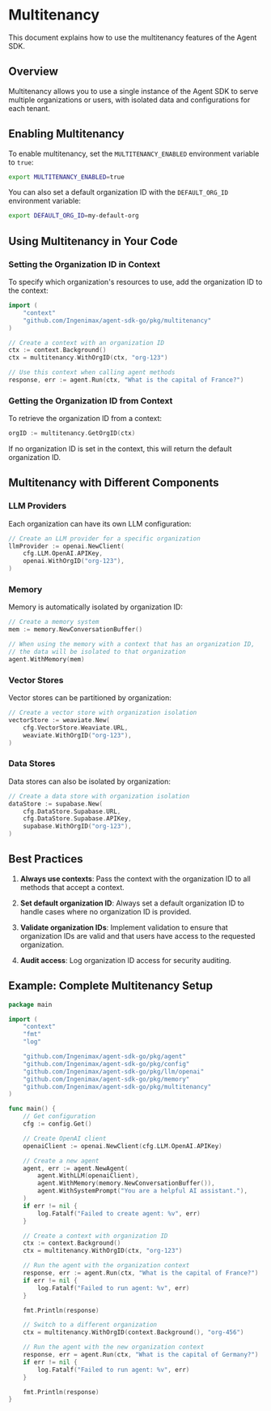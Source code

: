 # Multitenancy

This document explains how to use the multitenancy features of the Agent SDK.

## Overview

Multitenancy allows you to use a single instance of the Agent SDK to serve multiple organizations or users, with isolated data and configurations for each tenant.

## Enabling Multitenancy

To enable multitenancy, set the `MULTITENANCY_ENABLED` environment variable to `true`:

```bash
export MULTITENANCY_ENABLED=true
```

You can also set a default organization ID with the `DEFAULT_ORG_ID` environment variable:

```bash
export DEFAULT_ORG_ID=my-default-org
```

## Using Multitenancy in Your Code

### Setting the Organization ID in Context

To specify which organization's resources to use, add the organization ID to the context:

```go
import (
    "context"
    "github.com/Ingenimax/agent-sdk-go/pkg/multitenancy"
)

// Create a context with an organization ID
ctx := context.Background()
ctx = multitenancy.WithOrgID(ctx, "org-123")

// Use this context when calling agent methods
response, err := agent.Run(ctx, "What is the capital of France?")
```

### Getting the Organization ID from Context

To retrieve the organization ID from a context:

```go
orgID := multitenancy.GetOrgID(ctx)
```

If no organization ID is set in the context, this will return the default organization ID.

## Multitenancy with Different Components

### LLM Providers

Each organization can have its own LLM configuration:

```go
// Create an LLM provider for a specific organization
llmProvider := openai.NewClient(
    cfg.LLM.OpenAI.APIKey,
    openai.WithOrgID("org-123"),
)
```

### Memory

Memory is automatically isolated by organization ID:

```go
// Create a memory system
mem := memory.NewConversationBuffer()

// When using the memory with a context that has an organization ID,
// the data will be isolated to that organization
agent.WithMemory(mem)
```

### Vector Stores

Vector stores can be partitioned by organization:

```go
// Create a vector store with organization isolation
vectorStore := weaviate.New(
    cfg.VectorStore.Weaviate.URL,
    weaviate.WithOrgID("org-123"),
)
```

### Data Stores

Data stores can also be isolated by organization:

```go
// Create a data store with organization isolation
dataStore := supabase.New(
    cfg.DataStore.Supabase.URL,
    cfg.DataStore.Supabase.APIKey,
    supabase.WithOrgID("org-123"),
)
```

## Best Practices

1. **Always use contexts**: Pass the context with the organization ID to all methods that accept a context.

2. **Set default organization ID**: Always set a default organization ID to handle cases where no organization ID is provided.

3. **Validate organization IDs**: Implement validation to ensure that organization IDs are valid and that users have access to the requested organization.

4. **Audit access**: Log organization ID access for security auditing.

## Example: Complete Multitenancy Setup

```go
package main

import (
    "context"
    "fmt"
    "log"

    "github.com/Ingenimax/agent-sdk-go/pkg/agent"
    "github.com/Ingenimax/agent-sdk-go/pkg/config"
    "github.com/Ingenimax/agent-sdk-go/pkg/llm/openai"
    "github.com/Ingenimax/agent-sdk-go/pkg/memory"
    "github.com/Ingenimax/agent-sdk-go/pkg/multitenancy"
)

func main() {
    // Get configuration
    cfg := config.Get()

    // Create OpenAI client
    openaiClient := openai.NewClient(cfg.LLM.OpenAI.APIKey)

    // Create a new agent
    agent, err := agent.NewAgent(
        agent.WithLLM(openaiClient),
        agent.WithMemory(memory.NewConversationBuffer()),
        agent.WithSystemPrompt("You are a helpful AI assistant."),
    )
    if err != nil {
        log.Fatalf("Failed to create agent: %v", err)
    }

    // Create a context with organization ID
    ctx := context.Background()
    ctx = multitenancy.WithOrgID(ctx, "org-123")

    // Run the agent with the organization context
    response, err := agent.Run(ctx, "What is the capital of France?")
    if err != nil {
        log.Fatalf("Failed to run agent: %v", err)
    }

    fmt.Println(response)

    // Switch to a different organization
    ctx = multitenancy.WithOrgID(context.Background(), "org-456")

    // Run the agent with the new organization context
    response, err = agent.Run(ctx, "What is the capital of Germany?")
    if err != nil {
        log.Fatalf("Failed to run agent: %v", err)
    }

    fmt.Println(response)
}
```
